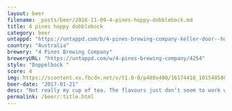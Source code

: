 ```yaml
---
layout: beer
filename: _posts/beer/2016-11-09-4-pines-hoppy-dobblebock.md
title: 4 pines hoppy dobblebock
category: beer
untappd: "https://untappd.com/b/4-pines-brewing-company-keller-door--hoppy-doppelbock/1701201"
country: "Australia"
brewery: "4 Pines Brewing Company"
breweryURL: "https://untappd.com/w/4-pines-brewing-company/4254"
style: "Doppelbock "
score: 4
img: https://scontent.xx.fbcdn.net/v/t1.0-0/p480x480/16174418_10154858022228745_8765729394094049375_n.jpg?oh=b071df76ee5fe530e633b3a533652aef&oe=5900EE21
beer-date: "2017-01-21"
desc: "Not really my cup of tea. The flavours just don’t seem to work well together"
permalink: /beer/:title.html
---
```


